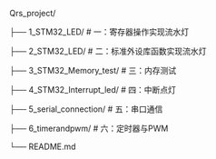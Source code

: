 Qrs_project/

├── 1_STM32_LED/        # 一：寄存器操作实现流水灯

├── 2_STM32_LED/          # 二：标准外设库函数实现流水灯

├── 3_STM32_Memory_test/          # 三：内存测试

├── 4_STM32_Interrupt_led/          # 四：中断点灯

├── 5_serial_connection/               # 五：串口通信

├── 6_timerandpwm/                      # 六：定时器与PWM

└── README.md

